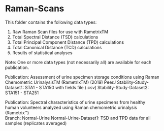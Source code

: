# Raman-Scans
This folder contains the following data types:
1. Raw Raman Scan files for use with RametrixTM
2. Total Spectral Distance (TSD) calculations
3. Total Principal Component Distance (TPD) calculations
4. Total Canonical Distance (TCD) calculations
5. Results of statistical analyses

Note: One or more data types (not necessarily all) are available for each publication.

Publication: Assessment of urine specimen storage conditions using Raman Chemometric UrinalysisTM (RametrixTM) (2019) PeerJ
Stability-Study-Dataset1: STA1 - STA150 with fields file (.csv)
Stability-Study-Dataset2: STA151 - STA251

Publication: Spectral characteristics of urine specimens from healthy human volunteers analyzed using Raman chemometric urinalysis (Rametrix™)  
Branch: Normal-Urine
Normal-Urine-Dataset1: TSD and TPD data for all samples (replicates averaged)
